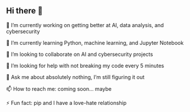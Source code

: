 ## Hi there 👋

🔭 I’m currently working on getting better at AI, data analysis, and cybersecurity

🌱 I’m currently learning Python, machine learning, and Jupyter Notebook

👯 I’m looking to collaborate on AI and cybersecurity projects

🤔 I’m looking for help with not breaking my code every 5 minutes

💬 Ask me about absolutely nothing, I’m still figuring it out

📫 How to reach me: coming soon... maybe

⚡ Fun fact: pip and I have a love-hate relationship
